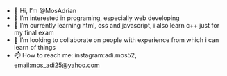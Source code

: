 - 👋 Hi, I’m @MosAdrian
- 👀 I’m interested in programing, especially web developing
- 🌱 I’m currently learning html, css and javascript, i also learn c++ just for my final exam
- 💞️ I’m looking to collaborate on people with experience from which i can learn of things
- 📫 How to reach me: instagram:adi.mos52, email:mos_adi25@yahoo.com



